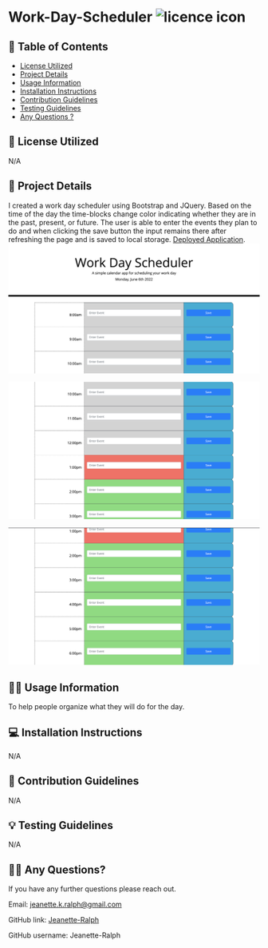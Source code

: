  # Work-Day-Scheduler ![licence icon](https://img.shields.io/badge/License-MIT-lavender.svg)

## 📝 Table of Contents
* [License Utilized](#license-utilized)
* [Project Details](#project-details)
* [Usage Information](#usage-information)
* [Installation Instructions](#installation-instructions)
* [Contribution Guidelines](#contribution-guidelines)
* [Testing Guidelines](#testing-guidelines)
* [Any Questions ?](#any-questions)

## 🔑 License Utilized
N/A

## 🚀 Project Details
I created a work day scheduler using Bootstrap and JQuery. Based on the time of the day the time-blocks change color indicating whether they are in the past, present, or future. The user is able to enter the events they plan to do and when clicking the save button the input remains there after refreshing the page and is saved to local storage. [Deployed Application](https://jeanette-ralph.github.io/Work-Day-Scheduler/). 
 ![screenshot of deployed application](Assets/images/deployed-app.png)

![screenshot of deployed application](Assets/images/deployed-app-2.png)

![screenshot of deployed application](Assets/images/deployed-app-3.png)

## 👩‍💻 Usage Information
To help people organize what they will do for the day.

## 💻 Installation Instructions
N/A

## 🤝 Contribution Guidelines
N/A

## 💡 Testing Guidelines
N/A

## 🙋‍♀️ Any Questions?

If you have any further questions please reach out.

Email: jeanette.k.ralph@gmail.com

GitHub link: [Jeanette-Ralph](https://github.com/Jeaanette-Ralph)

GitHub username: Jeanette-Ralph




